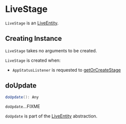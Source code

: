 # LiveStage

`LiveStage` is an [LiveEntity](webui/LiveEntity.md).

## Creating Instance

`LiveStage` takes no arguments to be created.

`LiveStage` is created when:

* `AppStatusListener` is requested to [getOrCreateStage](AppStatusListener.md#getOrCreateStage)

## <span id="doUpdate"> doUpdate

```scala
doUpdate(): Any
```

`doUpdate`...FIXME

`doUpdate` is part of the [LiveEntity](webui/LiveEntity.md#doUpdate) abstraction.
